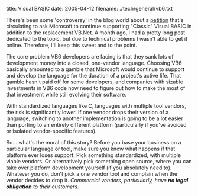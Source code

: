 title: Visual BASIC
date: 2005-04-12
filename: ./tech/general/vb6.txt

There's been some 'controversy' in the blog world about a <a
href="http://classicvb.org/petition/">petition</a> that's circulating
to ask Microsoft to continue supporting "Classic" Visual BASIC in
addition to the replacement VB.Net. A month ago, I had a pretty long
post dedicated to the topic, but due to technical problems I wasn't
able to get it online.  Therefore, I'll keep this sweet and to the
point.

The core problem VB6 developers are facing is that they sank lots of
development money into a closed, one-vendor language. Choosing VB6
basically amounted to a gamble that Microsoft would continue to
support and develop the language for the duration of a project's
active life. That gamble hasn't paid off for some developers, and
companies with sizable investments in VB6 code now need to figure out
how to make the most of that investment while still evolving their
software.

With standardized languages like C, languages with multiple tool
vendors, the risk is significantly lower. If one vendor drops their
version of a language, switching to another implementation is going to
be a lot easier than porting to an entirely different platform
(particularly if you've avoiced or isolated vendor-specific features).

So... what's the moral of this story? Before you base your business on
a particular language or tool, make sure you know what happens if that
platform ever loses support. Pick something standardized, with
multiple viable vendors. Or alternatively pick something open source,
where you can take over platform development yourself (if you
absolutely need to).  Whatever you do, don't pick a one vendor tool
and complain when the vendor decides to drop it. <i>Commercial
vendors, particularly, have <b>no legal obligation</b> to their
customers.</i>
